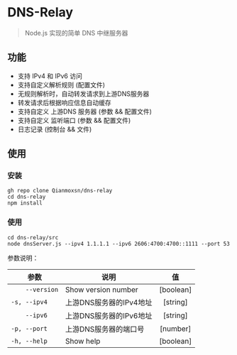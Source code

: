 # DNS-Relay
> Node.js 实现的简单 DNS 中继服务器
> 

## 功能
- 支持 IPv4 和 IPv6 访问
- 支持自定义解析规则 (配置文件)
- 无规则解析时，自动转发请求到上游DNS服务器
- 转发请求后根据响应信息自动缓存
- 支持自定义 上游DNS 服务器 (参数 && 配置文件)
- 支持自定义 监听端口 (参数 && 配置文件)
- 日志记录 (控制台 && 文件)

## 使用
### 安装
```shell
gh repo clone Qianmoxsn/dns-relay
cd dns-relay
npm install
```
### 使用
```shell
cd dns-relay/src
node dnsServer.js --ipv4 1.1.1.1 --ipv6 2606:4700:4700::1111 --port 53
```
参数说明：  

| 参数              | 说明                  |     值     |
|-----------------|---------------------|:---------:|
| `    --version` | Show version number | [boolean] |
| `-s, --ipv4`    | 上游DNS服务器的IPv4地址     | [string]  |
| `    --ipv6`    | 上游DNS服务器的IPv6地址     | [string]  |
| `-p, --port `   | 上游DNS服务器的端口号        | [number]  |
| `-h, --help`    | Show help           | [boolean] |
